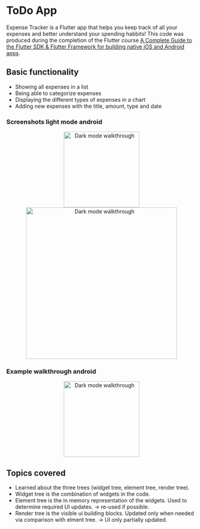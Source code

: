 # ToDo App

Expense Tracker is a Flutter app that helps you keep track of all your expenses and better understand your spending habbits! This code was produced during the completion of the Flutter course [A Complete Guide to the Flutter SDK & Flutter Framework for building native iOS and Android apps](https://www.udemy.com/course/learn-flutter-dart-to-build-ios-android-apps/learn/lecture/37130436#overview).

## Basic functionality
- Showing all expenses in a list
- Being able to categorize expenses
- Displaying the different types of expenses in a chart
- Adding new expenses with the title, amount, type and date

### Screenshots light mode android
<div align="center">
  <img src="up_orientation_light_mode_android.png" alt="Dark mode walkthrough" width="200"/>
</div>
<div align="center">
  <img src="landscape_orientation_light_mode_android.png" alt="Dark mode walkthrough" width="400"/>
</div>

### Example walkthrough android
<div align="center">
  <img src="walkthrough_adaptiv_android.gif" alt="Dark mode walkthrough" width="200"/>
</div>


## Topics covered 

- Learned about the three trees (widget tree, element tree, render tree).
- Widget tree is the combination of widgets in the code.
- Element tree is the in memory representation of the widgets. Used to determine required UI updates. -> re-used if possible.
- Render tree is the visible ui building blocks. Updated only when needed via comparison with elment tree. -> UI only partially updated.
